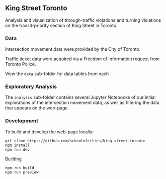 ## King Street Toronto

Analysis and visualization of through-traffic violations and turning violations on the transit-priority section of King Street in Toronto.

### Data

Intersection movement data were provided by the City of Toronto.

Traffic ticket data were acquired via a Freedom of Information request from Toronto Police.

View the `data` sub-folder for data tables from each

### Exploratory Analysis

The `analysis` sub-folder contains several Jupyter Notebooks of our initial explorations of the intersection movement data, as well as filtering the data that appears on the web-page.


### Development

To build and develop the web-page locally:

```
git clone https://github.com/schoolofcities/king-street-toronto
npm install
npm run dev
```

Building

```
npm run build
npm run preview
```